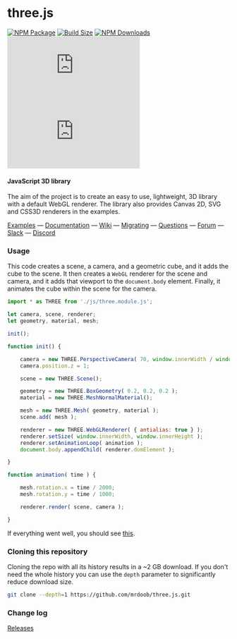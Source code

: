 three.js
========

[![NPM Package][npm]][npm-url]
[![Build Size][build-size]][build-size-url]
[![NPM Downloads][npm-downloads]][npmtrends-url]
[![Dev Dependencies][dev-dependencies]][dev-dependencies-url]
[![Language Grade][lgtm]][lgtm-url]

#### JavaScript 3D library ####

The aim of the project is to create an easy to use, lightweight, 3D library with a default WebGL renderer. The library also provides Canvas 2D, SVG and CSS3D renderers in the examples.

[Examples](http://threejs.org/examples/) &mdash;
[Documentation](http://threejs.org/docs/) &mdash;
[Wiki](https://github.com/mrdoob/three.js/wiki) &mdash;
[Migrating](https://github.com/mrdoob/three.js/wiki/Migration-Guide) &mdash;
[Questions](http://stackoverflow.com/questions/tagged/three.js) &mdash;
[Forum](https://discourse.threejs.org/) &mdash;
[Slack](https://join.slack.com/t/threejs/shared_invite/enQtMzYxMzczODM2OTgxLTQ1YmY4YTQxOTFjNDAzYmQ4NjU2YzRhNzliY2RiNDEyYjU2MjhhODgyYWQ5Y2MyZTU3MWNkOGVmOGRhOTQzYTk) &mdash;
[Discord](https://discordapp.com/invite/HF4UdyF)

### Usage ###

This code creates a scene, a camera, and a geometric cube, and it adds the cube to the scene. It then creates a `WebGL` renderer for the scene and camera, and it adds that viewport to the `document.body` element. Finally, it animates the cube within the scene for the camera.

```javascript
import * as THREE from './js/three.module.js';

let camera, scene, renderer;
let geometry, material, mesh;

init();

function init() {

	camera = new THREE.PerspectiveCamera( 70, window.innerWidth / window.innerHeight, 0.01, 10 );
	camera.position.z = 1;

	scene = new THREE.Scene();

	geometry = new THREE.BoxGeometry( 0.2, 0.2, 0.2 );
	material = new THREE.MeshNormalMaterial();

	mesh = new THREE.Mesh( geometry, material );
	scene.add( mesh );

	renderer = new THREE.WebGLRenderer( { antialias: true } );
	renderer.setSize( window.innerWidth, window.innerHeight );
	renderer.setAnimationLoop( animation );
	document.body.appendChild( renderer.domElement );

}

function animation( time ) {

	mesh.rotation.x = time / 2000;
	mesh.rotation.y = time / 1000;

	renderer.render( scene, camera );

}
```

If everything went well, you should see [this](https://jsfiddle.net/zdjankqw/).

### Cloning this repository ###

Cloning the repo with all its history results in a ~2 GB download. If you don't need the whole history you can use the `depth` parameter to significantly reduce download size.

```sh
git clone --depth=1 https://github.com/mrdoob/three.js.git
```

### Change log ###

[Releases](https://github.com/mrdoob/three.js/releases)


[npm]: https://img.shields.io/npm/v/three
[npm-url]: https://www.npmjs.com/package/three
[build-size]: https://badgen.net/bundlephobia/minzip/three
[build-size-url]: https://bundlephobia.com/result?p=three
[npm-downloads]: https://img.shields.io/npm/dw/three
[npmtrends-url]: https://www.npmtrends.com/three
[dev-dependencies]: https://img.shields.io/david/dev/mrdoob/three.js
[dev-dependencies-url]: https://david-dm.org/mrdoob/three.js#info=devDependencies
[lgtm]: https://img.shields.io/lgtm/alerts/github/mrdoob/three.js
[lgtm-url]: https://lgtm.com/projects/g/mrdoob/three.js/
